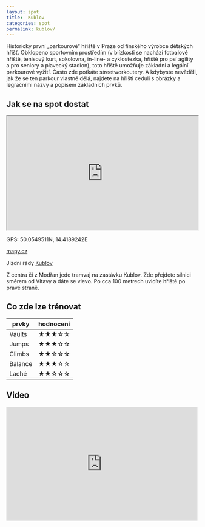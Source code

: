 ```yaml
---
layout: spot
title:  Kublov
categories: spot
permalink: kublov/
---
```


Historicky první „parkourové“ hřiště v Praze od finského výrobce dětských hřišť. Obklopeno sportovním prostředím (v blízkosti se nachází fotbalové hřiště, tenisový kurt, sokolovna, in-line- a cyklostezka, hřiště pro psí agility a pro seniory a plavecký stadion), toto hřiště umožňuje základní a legální parkourové vyžití. Často zde potkáte streetworkoutery. A kdybyste nevěděli, jak že se ten parkour vlastně dělá, najdete na hřišti ceduli s obrázky a legračními názvy a popisem základních prvků.

## Jak se na spot dostat

<iframe width="100%" height="300" src="https://www.google.com/maps/embed/v1/place?zoom=14&q=50.0549511N, 14.4189242E&key=AIzaSyAZNXlZoYrkgR4P9ZNMlyukmqrnvc1hWXM"></iframe>

GPS: 50.0549511N, 14.4189242E

[mapy.cz](http://www.mapy.cz/s/kTGc)

Jízdní řády [Kublov](http://jizdnirady.idnes.cz/pid/spojeni/?t=Kublov)

Z centra či z Modřan jede tramvaj na zastávku Kublov. Zde přejdete silnici směrem od Vltavy a dáte se vlevo. Po cca 100 metrech uvidíte hřiště po pravé straně.

## Co zde lze trénovat

| prvky          | hodnocení |
| -------------- | --------- |
| Vaults         | ★★★☆☆     |
| Jumps          | ★★★☆☆     |
| Climbs         | ★★☆☆☆     |
| Balance        | ★★★☆☆     |
| Laché          | ★★☆☆☆     |

## Video

<iframe width="100%" height="300" src="https://www.youtube.com/embed/ygxrgC6WfW4" frameborder="0" allowfullscreen></iframe>

<link rel="image_src" href="" />